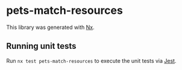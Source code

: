 # pets-match-resources

This library was generated with [Nx](https://nx.dev).

## Running unit tests

Run `nx test pets-match-resources` to execute the unit tests via [Jest](https://jestjs.io).

